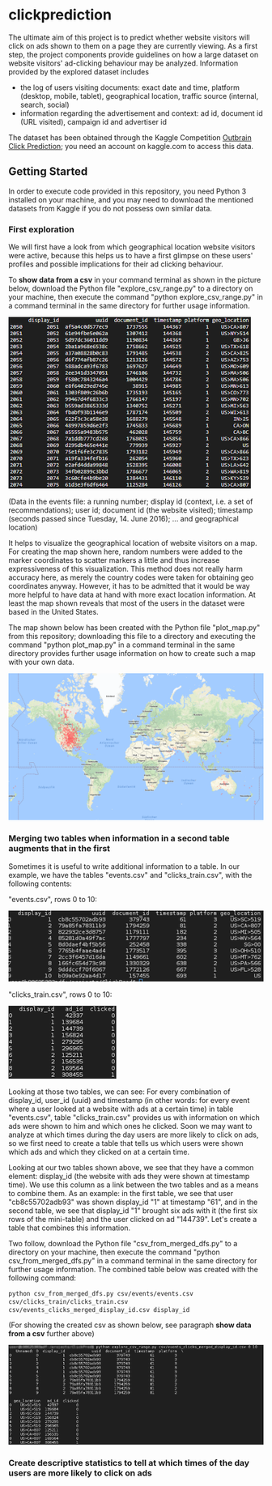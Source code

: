 # clickprediction

The ultimate aim of this project is to predict whether website visitors will click on ads shown to them on a page they are currently viewing.
As a first step, the project components provide guidelines on how a large dataset on website visitors' ad-clicking behaviour may be analyzed.
Information provided by the explored dataset includes 
* the log of users visiting documents: exact date and time, platform (desktop, mobile, tablet), geographical location, traffic source (internal, search, social)
* information regarding the advertisement and context: ad id, document id (URL visited), campaign id and advertiser id

The dataset has been obtained through the Kaggle Competition <a href="https://www.kaggle.com/c/Outbrain-click-prediction">Outbrain Click Prediction</a>; you need an account on kaggle.com to access this data.

## Getting Started

In order to execute code provided in this repository, you need Python 3 installed on your machine, and you may need to download the mentioned datasets from Kaggle if you do not possess own similar data.

### First exploration

We will first have a look from which geographical location website visitors were active, because this helps us to have a first glimpse on these users' profiles and possible implications for their ad clicking behaviour.

To **show data from a csv** in your command terminal as shown in the picture below, download the Python file "explore_csv_range.py" to a directory on your machine, then execute the command "python explore_csv_range.py" in a command terminal in the same directory for further usage information.

![alt text](screenshots/s001_events_csv.png "Data in the events file: display id (context, i.e. a set of recommendations), user id, document id (the website visited), timestamp (seconds passed since Tuesday, 14. June 2016), ... and geographical location" )

(Data in the events file: a running number; display id (context, i.e. a set of recommendations); user id; document id (the website visited); timestamp (seconds passed since Tuesday, 14. June 2016); ... and geographical location)

It helps to visualize the geographical location of website visitors on a map. For creating the map shown here, random numbers were added to the marker coordinates to scatter markers a little and thus increase expressiveness of this visualization. This method does not really harm accuracy here, as merely the country codes were taken for obtaining geo coordinates anyway. However, it has to be admitted that it would be way more helpful to have data at hand with more exact location information. At least the map shown reveals that most of the users in the dataset were based in the United States.

The map shown below has been created with the Python file "plot_map.py" from this repository; downloading this file to a directory and executing the command "python plot_map.py" in a command terminal in the same directory provides further usage information on how to create such a map with your own data.

![alt text](screenshots/s002_world_clicks.png "")

### Merging two tables when information in a second table augments that in the first

Sometimes it is useful to write additional information to a table. In our example, we have the tables "events.csv" and "clicks_train.csv", with the following contents:

"events.csv", rows 0 to 10: 

![alt text](screenshots/s003_events_csv_rows_0_to_10.png "")

"clicks_train.csv", rows 0 to 10: 

![alt text](screenshots/s004_clicks_train_csv_rows_0_to_10.png "")

Looking at those two tables, we can see: For every combination of display_id, user_id (uuid) and timestamp (in other words: for every event where a user looked at a website with ads at a certain time) in table "events.csv", table "clicks_train.csv" provides us with information on which ads were shown to him and which ones he clicked. Soon we may want to analyze at which times during the day users are more likely to click on ads, so we first need to create a table that tells us which users were shown which ads and which they clicked on at a certain time.

Looking at our two tables shown above, we see that they have a common element: display_id (the website with ads they were shown at timestamp time). We use this column as a link between the two tables and as a means to combine them. As an example: in the first table, we see that user "cb8c55702adb93" was shown display_id "1" at timestamp "61", and in the second table, we see that display_id "1" brought six ads with it (the first six rows of the mini-table) and the user clicked on ad "144739". Let's create a table that combines this information.

Two follow, download the Python file "csv_from_merged_dfs.py" to a directory on your machine, then execute the command "python csv_from_merged_dfs.py" in a command terminal in the same directory for further usage information. The combined table below was created with the following command:

```
python csv_from_merged_dfs.py csv/events/events.csv csv/clicks_train/clicks_train.csv csv/events_clicks_merged_display_id.csv display_id
```
(For showing the created csv as shown below, see paragraph **show data from a csv** further above)

![alt text](screenshots/s005_events_clicks_merged_display_id_csv_rows_0_to_10.png "")

### Create descriptive statistics to tell at which times of the day users are more likely to click on ads
